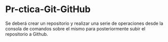 # Pr-ctica-Git-GitHub
Se deberá crear un repositorio y realizar una serie de operaciones desde la consola de comandos sobre el mismo para posteriormente subir el repositorio a Github.
